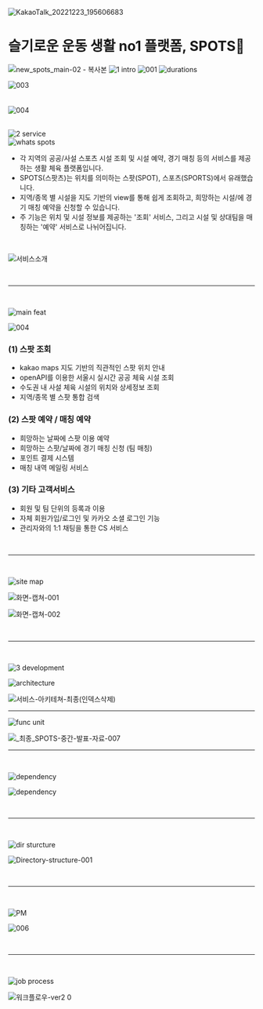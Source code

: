 


<!--
목차
1. **프로젝트 안내**
    1. 주제 선정 배경
    2. 팀 구성
    3. 스택
2. **서비스 안내**
    1. 링크
    2. 서비스 소개 및 캐치프라이즈
    3. 주요 기능 소개
    4. 화면 안내
3. **개발 및 소스 안내**
    1. 서비스 아키텍쳐
    2. 의존성 / 패키지 
    3. 폴더구조 및 기능단위 소개
    4. 개발 팀 노션
-->
![KakaoTalk_20221223_195606683](https://user-images.githubusercontent.com/112181770/209793668-6eaaf4cb-a1b3-40b9-9c9b-1698643c0198.png)


# 슬기로운 운동 생활 no1 플랫폼, SPOTS🥎 
![new_spots_main-02 - 복사본](https://user-images.githubusercontent.com/112181770/203546357-f077ac8c-a67a-427a-bb5a-6561483eea3b.jpg)
![1 intro](https://user-images.githubusercontent.com/112181770/206945650-57ffe539-f6e8-4e4b-bd2c-d8518e314841.png)
![001](https://user-images.githubusercontent.com/112181770/206945353-f021f895-f7ca-4017-adba-b6f1e485981c.png)
![durations](https://user-images.githubusercontent.com/112181770/206945542-1b919a9e-8ddb-42bb-b825-a8ec01f90e3e.png)
<br>

![003](https://user-images.githubusercontent.com/112181770/206945390-c3c50b98-5d67-4422-a7a4-9fef18ec0cf2.png)<br>
<br>
<br>
![004](https://user-images.githubusercontent.com/112181770/206945397-a42c1a3a-b4de-41e6-a1db-141a1b131028.png)<br>
<br>

![2 service](https://user-images.githubusercontent.com/112181770/206945675-4b6f417f-859a-4866-b66e-f4d5e2d38cc0.png)<br>
![whats spots](https://user-images.githubusercontent.com/112181770/206988463-95fc9551-074d-4053-97f0-9023732bbe4f.png)<br>

 - 각 지역의 공공/사설 스포츠 시설 조회 및 시설 예약, 경기 매칭 등의 서비스를 제공하는 생활 체육 플랫폼입니다. 
 - SPOTS(스팟츠)는 위치를 의미하는 스팟(SPOT), 스포츠(SPORTS)에서 유래했습니다.
 - 지역/종목 별 시설을 지도 기반의 view를 통해 쉽게 조회하고, 희망하는 시설/에 경기 매칭 예약을 신청할 수 있습니다.
 - 주 기능은 위치 및 시설 정보를 제공하는 '조회' 서비스, 그리고 시설 및 상대팀을 매칭하는 '예약' 서비스로 나뉘어집니다.
<br>

![서비스소개](https://user-images.githubusercontent.com/112181770/206988578-c0939f52-a920-462a-8f38-16152745d1cc.png)<br>

<br>
<hr>
<br>

![main feat](https://user-images.githubusercontent.com/112181770/206945762-24057680-a499-481d-a0c8-b2ba238c051c.png)<br>

![004](https://user-images.githubusercontent.com/112181770/203514266-3362b68f-2e83-439e-ae01-fe8a9b5df70c.png)<br>

### (1) 스팟 조회
  - kakao maps 지도 기반의 직관적인 스팟 위치 안내
  - openAPI를 이용한 서울시 실시간 공공 체육 시설 조회
  - 수도권 내 사설 체육 시설의 위치와 상세정보 조회
  - 지역/종목 별 스팟 통합 검색
### (2) 스팟 예약 / 매칭 예약
  - 희망하는 날짜에 스팟 이용 예약
  - 희망하는 스팟/날짜에 경기 매칭 신청 (팀 매칭)
  - 포인트 결제 시스템
  - 매칭 내역 메일링 서비스
### (3) 기타 고객서비스
  - 회원 및 팀 단위의 등록과 이용
  - 자체 회원가입/로그인 및 카카오 소셜 로그인 기능
  - 관리자와의 1:1 채팅을 통한 CS 서비스

<br>
<hr>
<br>

![site map](https://user-images.githubusercontent.com/112181770/206945783-e6a15ff9-da03-4fdb-a306-3c76ac19432b.png)<br>

![화면-캡쳐-001](https://user-images.githubusercontent.com/112181770/207041456-004386df-29bf-4490-b775-0a3d0c4114bf.png)<br>

![화면-캡쳐-002](https://user-images.githubusercontent.com/112181770/207041483-175994ef-28ae-48c4-95df-06c11012c805.png)

<br>
<hr>
<br>

![3 development](https://user-images.githubusercontent.com/112181770/206945793-fc226885-76ea-4c97-bebb-bca8c6dc8c91.png)<br>

![architecture](https://user-images.githubusercontent.com/112181770/206945803-a24d0d14-6d0b-4283-b2a6-304ddd031f38.png)<br>

![서비스-아키테쳐-최종(인덱스삭제)](https://user-images.githubusercontent.com/112181770/206987800-fe6a94d4-d5f7-4a3e-9ef4-da956dc73db4.png)

<hr>

![func unit](https://user-images.githubusercontent.com/112181770/206945871-24e36ed8-9f6f-478e-924e-139554837b6f.png)

![_최종_SPOTS-중간-발표-자료-007](https://user-images.githubusercontent.com/112181770/207047429-29cb3d99-1f0b-42b5-ad5e-8287d35e8192.png)


<hr>
<br>

![dependency](https://user-images.githubusercontent.com/112181770/206945884-3cf6a2f5-2a30-4751-92f6-1b529b3243b6.png)<br>

![dependency](https://user-images.githubusercontent.com/112181770/207027229-3bb98bb3-6bc1-4a51-b8c2-24c9a3c7d1e5.png)


<br>
<hr>
<br>

![dir sturcture](https://user-images.githubusercontent.com/112181770/206945893-dc70b918-31ed-40b6-87bc-97aac849ec78.png)<br>

![Directory-structure-001](https://user-images.githubusercontent.com/112181770/207044730-b049961b-86b4-4e51-b089-a7b63cd2efc3.png)



<br>
<hr>
<br>

![PM](https://user-images.githubusercontent.com/112181770/206985626-04093f28-8728-4e7d-ae49-b777acf89bbf.png)<br>

![006](https://user-images.githubusercontent.com/112181770/203515275-0d00686e-6a47-4450-b8dd-c86a4979f786.png)<br>

<br>
<hr>
<br>

![job process](https://user-images.githubusercontent.com/112181770/206945850-52845009-7fc1-4961-b02d-d424c8e90136.png)<br>

![워크플로우-ver2 0](https://user-images.githubusercontent.com/112181770/206985040-c122f30f-375d-4a7c-ab9d-132a5a3a0324.png)<br>






<!-- 하단 로고-->


 
